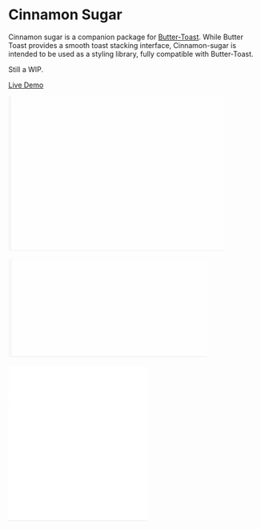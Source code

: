 # Cinnamon Sugar
Cinnamon sugar is a companion package for [Butter-Toast](https://ealush.github.io/butter-toast/#!).
While Butter Toast provides a smooth toast stacking interface, Cinnamon-sugar is intended to be used as a styling library, fully compatible with Butter-Toast.

Still a WIP.

[Live Demo](https://ealush.github.io/cinnamon-sugar)

![alt tag](https://raw.githubusercontent.com/ealush/cinnamon-sugar/master/assets/rec0.gif)

![alt tag](https://raw.githubusercontent.com/ealush/cinnamon-sugar/master/assets/rec1.gif)

![alt tag](https://raw.githubusercontent.com/ealush/cinnamon-sugar/master/assets/rec2.gif)